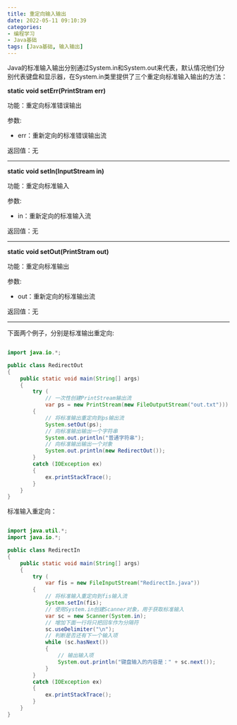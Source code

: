 ```yaml
---
title: 重定向输入输出
date: 2022-05-11 09:10:39
categories: 
- 编程学习
- Java基础
tags: [Java基础, 输入输出]
---
```


Java的标准输入输出分别通过System.in和System.out来代表，默认情况他们分别代表键盘和显示器，在System.in类里提供了三个重定向标准输入输出的方法：

**static void setErr(PrintStram err)**

功能：重定向标准错误输出

参数:

- err：重新定向的标准错误输出流

返回值：无

---

**static void setIn(InputStream in)**

功能：重定向标准输入

参数:

- in：重新定向的标准输入流

返回值：无

---

**static void setOut(PrintStram out)**

功能：重定向标准输出

参数:

- out：重新定向的标准输出流

返回值：无

---

下面两个例子，分别是标准输出重定向:

```java

import java.io.*;

public class RedirectOut
{
	public static void main(String[] args)
	{
		try (
			// 一次性创建PrintStream输出流
			var ps = new PrintStream(new FileOutputStream("out.txt")))
		{
			// 将标准输出重定向到ps输出流
			System.setOut(ps);
			// 向标准输出输出一个字符串
			System.out.println("普通字符串");
			// 向标准输出输出一个对象
			System.out.println(new RedirectOut());
		}
		catch (IOException ex)
		{
			ex.printStackTrace();
		}
	}
}


```



标准输入重定向：

```java

import java.util.*;
import java.io.*;

public class RedirectIn
{
	public static void main(String[] args)
	{
		try (
			var fis = new FileInputStream("RedirectIn.java"))
		{
			// 将标准输入重定向到fis输入流
			System.setIn(fis);
			// 使用System.in创建Scanner对象，用于获取标准输入
			var sc = new Scanner(System.in);
			// 增加下面一行将只把回车作为分隔符
			sc.useDelimiter("\n");
			// 判断是否还有下一个输入项
			while (sc.hasNext())
			{
				// 输出输入项
				System.out.println("键盘输入的内容是：" + sc.next());
			}
		}
		catch (IOException ex)
		{
			ex.printStackTrace();
		}
	}
}


```


